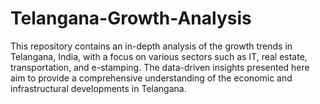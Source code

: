 # Telangana-Growth-Analysis
This repository contains an in-depth analysis of the growth trends in Telangana, India, with a focus on various sectors such as IT, real estate, transportation, and e-stamping. The data-driven insights presented here aim to provide a comprehensive understanding of the economic and infrastructural developments in Telangana.
